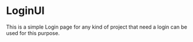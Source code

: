 # LoginUI
This is a simple Login page for any kind of project that need a login can be used for this purpose.
